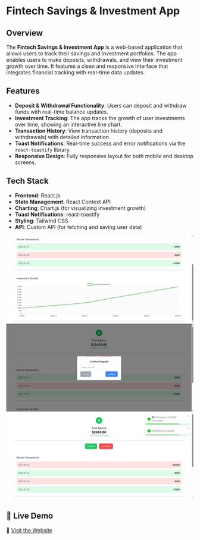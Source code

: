# Fintech Savings & Investment App

## Overview

The **Fintech Savings & Investment App** is a web-based application that allows users to track their savings and investment portfolios. The app enables users to make deposits, withdrawals, and view their investment growth over time. It features a clean and responsive interface that integrates financial tracking with real-time data updates.

## Features

- **Deposit & Withdrawal Functionality**: Users can deposit and withdraw funds with real-time balance updates.
- **Investment Tracking**: The app tracks the growth of user investments over time, showing an interactive line chart.
- **Transaction History**: View transaction history (deposits and withdrawals) with detailed information.
- **Toast Notifications**: Real-time success and error notifications via the `react-toastify` library.
- **Responsive Design**: Fully responsive layout for both mobile and desktop screens.

## Tech Stack

- **Frontend**: React.js
- **State Management**: React Context API
- **Charting**: Chart.js (for visualizing investment growth)
- **Toast Notifications**: react-toastify
- **Styling**: Tailwind CSS
- **API**: Custom API (for fetching and saving user data)

![Project Preview](./src/assets/fintechImage1.png)
![Project Preview](./src/assets/fintechImage2.png)
![Project Preview](./src/assets/fintechImage3.png)

## 🚀 Live Demo

🔗 [Visit the Website](https://fintechsavingsinvestmentapp.vercel.app/)
